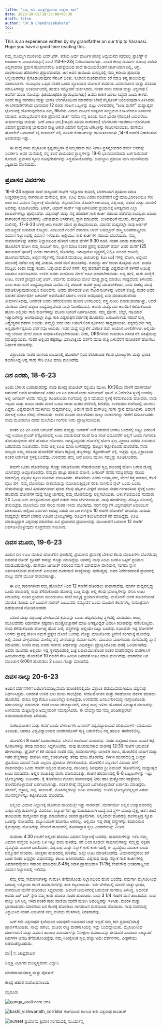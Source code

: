 ```yaml
---
title: "ನಮ್ಮ ಕಾಶಿ ಯಾತ್ರೆ/ಪ್ರವಾಸದ ಸಂಕ್ಷೇಪ ಕಥನ"
date: 2023-10-01T18:35:00+05:30
draft: false
author: "Dr.N Chandrasekahara"
toc:
---
```

This is an experience written by my grandfather on our trip to Varanasi. Hope you have a good time reading this.

ನಮ್ಮ ಮೊಮ್ಮಗ ಮುರಳಿಯ ಎಮ್.ಟೆಕ್. ಕಡೆಯ ಅರ್ಧ ವಾರ್ಷಿಕ ಪರೀಕ್ಷೆ ಅಧ್ಯಯನದ  ಕಡೆಯಲ್ಲಿ ಪ್ರಾಜೆಕ್ಟ್ ನ ಅಂತರ್ಜಾಲ ಮಂಡನೆಯನ್ನು( ಪಿಪಿಟಿ )13-6-23ಕ್ಕೆ ನಿಗದಿಪಡಿಸಲಾಗಿತ್ತು.  ನಂತರ ಕೆಲವು ದಿವಸಗಳ ಬಿಡುವು ಪಡೆದು ಎಲ್ಲಿಗಾದರೂ ಪ್ರವಾಸ ಹೋಗಬೇಕೆಂಬ ಅಪೇಕ್ಷೆಯಿಂದ ತಂದೆ ತಾಯಿಯರೊಡನೆ ಚರ್ಚಿಸಿದಾಗ ದಿಲ್ಲಿ, ಆಗ್ರ,  ವಾರಣಾಸಿಯ ಹೆಸರುಗಳು ಪ್ರಸ್ತಾವವಾದವು.  ಆಗ ಅವನ  ತಾಯಿಯ ಮನಸ್ಸಿನಲ್ಲಿ ನಮ್ಮ ಕಾಶಿಯ ಪ್ರವಾಸವು ಅಲ್ಲಿಯವರೆಗೂ ಕೈಗೂಡದಿರುವುದು ನೆನಪಿಗೆ ಬಂತು. ಕೂಡಲೇ ದೂರವಾಣಿಯ ಕರೆ ಮಾಡಿ ತನ್ನ ತಾಯಿಯನ್ನು ವಿಚಾರಿಸಿದಳು. ನಾವಿಬ್ಬರೂ ಒಪ್ಪಿದ ನಂತರ ಒಂದು ಸ್ಥೂಲವಾದ ಯೋಜನೆ ತಯಾರಿಸಿ ವಿಮಾನಯಾನ ಮತ್ತು ವಸತಿಯ ಮಾಹಿತಿಗಳನ್ನು ಅಂತರ್ಜಾಲದಲ್ಲಿ ಹುಡುಕಿ ನಮ್ಮೊಡನೆ ಚರ್ಚಿಸಿದರು. ನಂತರ ನಾನು ವಸಂತ ಮತ್ತು ವಿಶ್ವನಾಥ  ( ಅವನಿಗೆ ಮಂಡಿ ನೋವಿದ್ದು ಫಿಜಿಯೋಥೆರಪಿ ಪ್ರಾರಂಭವಾಗಿತ್ತು)   ಅವರು ಕಾಶಿಗೆ ಬರಲು ಸಿದ್ಧವೇ ಎಂದು ಕೇಳಿದೆ.  ಅಂದೇ ರಾತ್ರಿ ನಾಗರಾಜ ಮತ್ತು ಭಾರತಿ ಬೆಂಗಳೂರಿನಿಂದ ಮಾರನೆಯ ಬೆಳಗ್ಗೆ ಮೈಸೂರಿಗೆ ಬರಲಿರುವುದಾಗಿ ತಿಳಿಸಿದರು. ಈ ಬೆಳವಣಿಗೆಗಳಿಂದ ಭಾನುವಾರ 12 ರಂದು ಸಂಜನ ಒಬ್ಬಳನ್ನು ಬಿಟ್ಟು  ಉಳಿದವರೆಲ್ಲ “ತಿಂಡಿ ಮನೆಗೆ” ಮಧ್ಯಾಹ್ನದ ಭೋಜನಕ್ಕೆ ಹೋಗುವುದೆಂದೂ ನಮ್ಮ 65ನೆಯ ವಿವಾಹ ವಾರ್ಷಿಕ ಉತ್ಸವದ ಸಂಭ್ರಮದ ಕೂಟವೆಂದೂ ಏರ್ಪಾಡು ಮಾಡಿದೆ.  ಅವರಿಬ್ಬರೊಡನೆ ಕಾಶಿ ಪ್ರವಾಸದ ಚರ್ಚೆ ನಡೆದು ನನ್ನ ಹಿರಿಯ ಸೊಸೆ ಭಾರತಿ  (ಸರಸ್ವತಿ) ಬರುವರೆಂಬ ತೀರ್ಮಾನವೂ ಆಯಿತು. ಹೀಗೆ ಎಂಟು ಜನ,(ಇಬ್ಬರು ಹಿರಿಯ ನಾಗರಿಕರು) ಬೆಂಗಳೂರು-ವಾರಣಾಸಿ-ಬೆಂಗಳೂರು ವಿಮಾನ ಪ್ರಯಾಣಕ್ಕೆ ಭಾನುವಾರ ರಾತ್ರಿ ಆಕಾಶ ವಿಮಾನ ಸಂಸ್ಥೆಯ ಟಿಕೆಟ್ಗಳನ್ನು ಕಾದಿರಿಸಲಾಯಿತು. ಹಾಗೆಯೇ ಹೋಟೆಲ್  ರಿವಾಟಾಸ್ ಬೈ ಐಡಿಯಲ್ ನಲ್ಲಿ ಮೂರು ಕೊಠಡಿಗಳನ್ನು   ಕಾದಿರಿಸಲಾಯಿತು ,14-6 ರವರೆಗೆ ನಿರಾಕರಿಸುವ ಅವಕಾಶವೂ ಇತ್ತು .


&nbsp;&nbsp;&nbsp;&nbsp;ಈ ಮಧ್ಯೆ ನಾನು ಮೈಸೂರಿನ ಕೃಷ್ಣಶಾಸ್ತ್ರಿಗಳ ಮೊಮ್ಮಗನಾದ  ಕಾಶಿ ನಿವಾಸಿ  ಪ್ರಸನ್ನಕುಮಾರ ಶರ್ಮ ಅವರನ್ನು ಸಂಪರ್ಕಿಸಿ ಅವರ ಮನೆಯಲ್ಲಿ ನನ್ನ ತಂದೆ ತಾಯಿಯರ ಶ್ರಾದ್ಧಗಳನ್ನು 18-6 ಭಾನುವಾರದಂದು ಏರ್ಪಡಿಸುವಂತೆ ಕೋರಿದೆ. ಪ್ರವಾಸದ ಸ್ಥೂಲ ರೂಪುರೇಷೆಗಳನ್ನು ಸಿದ್ಧಪಡಿಸಿಕೊಂಡೆವು. ಜವಾಬ್ದಾರಿ ಪ್ರಮುಖ ವಾಗಿ ಮುರಳಿಯದು ,ದ್ವಿತೀಯ ವಾಣಿಯದು.


## ಪ್ರವಾಸದ ವಿವರಗಳು
16-6-23 ಶುಕ್ರವಾರ ಸಂಜೆ ನಾಲ್ಕುವರೆ ಗಂಟೆಗೆ ಇನ್ನೋವಾ ಕಾರಿನಲ್ಲಿ ಬೆಂಗಳೂರಿಗೆ ಪ್ರಯಾಣ ಮಾಡಿ ಉತ್ತರಹಳ್ಳಿಯಲ್ಲಿ ನಾಗರಾಜನ ಮನೆಯಲ್ಲಿ ತಂಗಿ, ಊಟ ಮಾಡಿ ಎರಡು ಗಂಟೆವರೆಗೆ ನಿದ್ರೆ ಮಾಡಿ,ಭಾರತೀಯೂ ಸೇರಿ ಐದು ಜನ ವಿಮಾನ ನಿಲ್ದಾಣಕ್ಕೆ ಹೊರಟೆವು. ಮೈಸೂರಿನಿಂದ ಮೊದಲೇ ಆಗಮಿಸಿದ್ದ ವಿಶ್ವನಾಥ, ವಸಂತ ಮತ್ತು ಮುರುಳಿ ಅವರನ್ನು ಕೂಡಿಕೊಂಡೆವು. ಟಿಕೆಟ್, ಆಧಾರ್ ಕಾರ್ಡ್ ಇತ್ಯಾದಿಗಳೊಡನೆ ಪ್ರಯಾಣಕ್ಕೆ ಅಗತ್ಯವಾದ ಎಲ್ಲಾ ದಾಖಲೆಗಳನ್ನೂ ಪೂರೈಸಿದೆವು. ವಿಶ್ವನಾಥ್ ಮತ್ತು ನನ್ನ ಹೆಂಡತಿಗೆ ಗಾಲಿ  ಕುರ್ಚಿ ಸಹಾಯ ಪಡೆದೆವು.ನಾವಿಬ್ಬರು ಹಿರಿಯ ನಾಗರಿಕರಿಗೆ ಮುಂಭಾಗದಲ್ಲಿ ವಿಶೇಷವಾದ   ಆಸನಗಳಲ್ಲಿ  ಸ್ಥಾನ ಮಾಡಿದರು. ಉಳಿದವರಿಗೆ ಮೂರು, ನಾಲ್ಕನೆಯ ಸಾಲಿನಲ್ಲಿ. 17-6-23 ಬೆಳಗ್ಗೆ ಆರು ಗಂಟೆಗೆ ಯಾನ ಪ್ರಾರಂಭವಾಯಿತು. ಯಾನದ ಮಧ್ಯದಲ್ಲೇ ನಾವು ಆರ್ಡರ್ ಮಾಡಿದ್ದಂತೆ ಉಪಹಾರ ಕೊಟ್ಟರು. ಎಂಟುವರೆ ಗಂಟೆಗೆ ವಾರಣಾಸಿ ಲಾಲ್ ಬಹದ್ದೂರ್ ಶಾಸ್ತ್ರಿ ಅಂತರರಾಷ್ಟ್ರೀಯ ವಿಮಾನ ನಿಲ್ದಾಣದಲ್ಲಿ ವಿಮಾನ ಇಳಿಯಿತು. ಅಲ್ಲಿಯೂ ಗಾಲಿ ಕುರ್ಚಿಗಳ ಸಹಾಯ ದೊರೆಯಿತು. ನಮ್ಮ ಸಾಮಾನುಗಳನ್ನು ಪಡೆದು ನಿಲ್ದಾಣದಿಂದ ಹೊರಗೆ ಬರುವ ವೇಳೆಗೆ 9:30 ಗಂಟೆ. ನಂತರ ಎರಡು ಕಾರುಗಳಲ್ಲಿ ಹೋಟೆಲಿಗೆ ಹೋಗಿ ನಮ್ಮ ರೂಮಿಗೆ ಸೇರಿ, ಸ್ನಾನ ಮಾಡಿ ನಂತರ ಪ್ರಸನ್ನ ಕುಮಾರ್ ಶರ್ಮ ಅವರ ಮನೆಗೆ (25 ಹನುಮಾನ್ ಘಾಟ್) ಎರಡು ಕಾರುಗಳಲ್ಲಿ ಹೊರಟೆವು. ಯಾವುದೋ ವೃತ್ತದಲ್ಲಿ ನಿಲ್ಲಿಸಿ ಮುಂದೆ ಕಾರಿನಲ್ಲಿ ಹೋಗಲಾಗದೆಂದು, ಅಲ್ಲಿನ ಗಲ್ಲಿಗಳಲ್ಲಿ ಸಂಚಾರ ಮಾಡಬಲ್ಲ ಆಟೋರಿಕ್ಷಾ (ಟಂ ಟಂ) ಗಳಲ್ಲಿ ಹೋಗಿ, ಅಲ್ಲಿಂದ ಮುಂದಕ್ಕೆ ನಡೆದು ಅಕ್ಕ ಪಕ್ಕ ವಿಚಾರಿಸಿ ಅವರ ಮನೆ ತಲುಪಿದೆವು. ಅವರದ್ದು ಹಳೆ ಕಾಲದ ತೊಟ್ಟಿಯ ಮನೆ. ಮಹಡಿ ಮೆಟ್ಟಲು ಕಿರಿದು ಮತ್ತು ಕಡಿದು. ಒತ್ತಾಯದ ಮೇಲೆ ನನಗೆ, ನನ್ನ ಹೆಂಡತಿಗೆ ಮತ್ತು ವಿಶ್ವನಾಥನಿಗೆ ಕೆಳಗಡೆ ಊಟಕ್ಕೆ ಬಡಿಸಲು ಏರ್ಪಡಿಸಿದರು. ಉಳಿದ ಐವರು ಮಹಡಿಯ ಮೇಲೆ ಊಟ ಮಾಡಬೇಕಾಯಿತು. ಅನ್ನ ಹುಳಿ, ಸಾರು ಮಜ್ಜಿಗೆ ಊಟ. ನಂತರ  ಶ್ರಾದ್ದದ ಬಗ್ಗೆ ಚರ್ಚೆ. ಶರ್ಮರು ಮಹಡಿಯ ಮೇಲೆ ಮಾತ್ರ ಶ್ರಾದ್ದ ಮಾಡಲು ಸಾಧ್ಯವೆಂದು ತಿಳಿಸಿದರು. ನಾನು ಅದು ನನಗೆ ಸಾಧ್ಯವಿಲ್ಲವೆಂದು ವಿವರಿಸಿ ನನ್ನ ಪರವಾಗಿ ಅವರೇ ಶ್ರಾದ್ದ ಮಾಡಬೇಕೆಂದು, ನಾನು ಸಂಕಲ್ಪ ಮಾತ್ರ ಮಾಡಿಕೊಳ್ಳುವುದಾಗಿಯೂ ಕೋರಿದೆನು. ಅವರು ಹೇಳಿದಂತೆ ಏಳು ಸಾವಿರ ರೂಗಳನ್ನು ಅವರಿಗೆ ಕೊಟ್ಟೆ, ನಂತರ ಅವರ ಸಹಚರ ಮಾರ್ಗದರ್ಶಿ ಜಗದೀಶ್ ಅವರೊಡನೆ ಚರ್ಚಿಸಿ ಉಳಿದ ಅವಧಿಯಲ್ಲಿ ಏನು ಮಾಡಬಹುದೆಂದು ತೀರ್ಮಾನಿಸಿದವು, ಅದರಂತೆ ಅವರು ಕರೆದುಕೊಂಡು ಹೋದ ಅಂಗಡಿಯಲ್ಲಿ ವಸ್ತ್ರ ಖರೀದಿ ಮಾಡಬಹುದಾಗಿತ್ತು, ಆದರೆ ಮಾಡಿಯ ಮೇಲೆ ಹತ್ತಲು ಸಾಧ್ಯವಿಲ್ಲವೆಂದು ನಾವು ನಿರಾಕರಿಸಿದವು. ಅವರು ಮತ್ತೊಂದು ಅಂಗಡಿಗೆ ಕರೆದುಕೊಂಡು ಹೋಗಿ ಅಲ್ಲಿಯೇ ಗಾಲಿ ಕುರ್ಚಿಗಳನ್ನು ಮೂರು ಜನರಿಗೆ ಏರ್ಪಡಿಸಿದರು. ನಮ್ಮ ಫೋನ್, ಬೆಲ್ಟ್, ಗಡಿಯಾರ ಇತ್ಯಾದಿಗಳನ್ನು ಅಂಗಡಿಯಲ್ಲೇ ಬಿಟ್ಟು ಕಾಶಿ ವಿಶ್ವನಾಥನ ದರ್ಶನಕ್ಕೆ ಹೊರಟೆವು. ಜನಜಂಗುಳಿಯ ನಡುವೆ ನುಗ್ಗಿ ವಿಶ್ವೇಶ್ವರನ ದರ್ಶನ ಆಯಿತು. ನಮ್ಮಲ್ಲಿ ಐದು ಆರು ಜನರಿಗೆ ಲಿಂಗ ಸ್ಪರ್ಶಿಸಲು ಸಾಧ್ಯವಾಯಿತು. ಪಕ್ಕದಲ್ಲಿಯೇ ಇದ್ದ ಅನ್ನಪೂರ್ಣೇಶ್ವರಿಯ ದರ್ಶನವೂ ಆಯಿತು. ಇದರ ಮಧ್ಯೆ ನನ್ನಾಕೆಗೆ ವಿಪರೀತ ಶೆಖೆ, ಆಯಾಸ ಬಳಲಿಕೆಗಳಾಗಿ ಅಲ್ಲಿಯೇ ಇದ್ದ ಬೆಂಚಿನ ಮೇಲೆ ಮಲಗಿ ಸುಧಾರಿಸಿಕೊಳ್ಳಬೇಕಾಯಿತು. ನೀರು, ORSಗಳಿಂದ ಉಪಚರಿಸಿ ವಸಂತ ರೆಕಿ ಚಿಕಿತ್ಸೆಯನ್ನು ಮಾಡಿದ್ದಾಯಿತು. ನಂತರ ಅಲ್ಲಿಂದ ಕಷ್ಟಪಟ್ಟು ವಿಶಾಲಾಕ್ಷಿಯ ದರ್ಶನ ಮಾಡಿ ರಾತ್ರಿ ಏಳುವರೆಗೆ ಹೋಟೆಲಿಗೆ ಹೋಗಲು ನಿರ್ಧಾರ ಮಾಡಿದೆವು.


&nbsp;&nbsp;&nbsp;&nbsp;ವಿಶ್ರಾಂತಿಯ ನಂತರ ವಾಣಿಯ ರೂಮಿನಲ್ಲಿ ಹೋಟೆಲ್ ನಿಂದ ತರಿಸಿಕೊಂಡ ಕೆಲವು ಭೋಜ್ಯಗಳು ಮತ್ತು ಭಾರತಿ ತಯಾರಿಸಿದ್ದ ಅನ್ನ ಸಾರು ಸೇರಿ ಊಟ ಮಾಡಿ ಮಲಗಿದೆವು.


## ದಿನ ಎರಡು, 18-6-23
ಅಂದು ಬೆಳಗಿನ ಉಪಾಹಾರವನ್ನು ನಾವು ತಂಗಿದ್ದ ಹೋಟೆಲ್ ನಲ್ಲಿಯೇ ಮುಗಿಸಿ 10:30ಯ ವೇಳೆಗೆ ಮಾರ್ಗದರ್ಶಿ ಜಗದೀಶ್ ಅವರ ಸಲಹೆಯಂತೆ ಎರಡು ಟಂ ಟಂ ಮಾಡಿಕೊಂಡು ಹನುಮಾನ್ ಘಾಟ್ ನ ನಿರ್ದೇಶಿತ  ಸ್ಥಳಕ್ಕೆ ಬಂದೆವು. ಅಲ್ಲಿ ಜಗದೀಶ್ ಅವರು ನಮ್ಮನ್ನು ಕೂಡಿಕೊಂಡು ಗಂಗೆಯಲ್ಲಿ ಸ್ನಾನ ಮಾಡುವ ಸ್ಥಳಕ್ಕೆ ಕರೆದುಕೊಂಡು ಹೋದರು. ನಾವು ಇಬ್ಬರು ಮತ್ತು ರಾಮು ದಡದ ಮೇಲೆ ಒಂದು ಆಲದ ಮರದ ನೆರಳಿನಲ್ಲಿ ಕುಳಿತೆವು. ಉಳಿದವರು ಗಂಗೆಯಲ್ಲಿ ಮುಳುಗಿ ಎದ್ದರು. ವಿಶ್ವನಾಥನಿಗೆ ಮುಳುಗಲು ಸಾಧ್ಯವಾಗಲಿಲ್ಲ, ಅವನಿಗೆ ವಾಣಿ ಮಗ್ಅಲ್ಲಿ ಗಂಗಾ ಸ್ನಾನ ಮಾಡಿಸಿದಳು. ಅವನಿಗೆ ಮೇಲಕ್ಕೆ ಬರಲು ನೆರವು ಬೇಕಾಯಿತು. ಉಳಿದ ಮೂರು ಮಹಿಳೆಯರು ನಾಲ್ಕು ಬಾಗಿನಗಳನ್ನು ಗಂಗೆಗೆ ಸಮರ್ಪಿಸಿದರು. ನಾವು ಮೂವರಿಗೂ ದಡದ ಮೇಲೆಯೇ ಗಂಗೆಯ ನೀರು ಪ್ರೋಕ್ಷಿಸಲಾಯಿತು.


&nbsp;&nbsp;&nbsp;&nbsp;ನಂತರ ಟಂ ಟಂ ಏರಿದ ಜಗದೀಶ್ ರವರು ನಮ್ಮನ್ನು ಬನಾರಸ್ ಸೀರೆ ಮಾರುವ ಅಂಗಡಿ ಒಂದರಲ್ಲಿ ಬಿಟ್ಟು ಎದುರಿಗೆ ಇದ್ದ ಉಡುಪಿ ಗ್ರಾಂಡ್ ರೆಸ್ಟೋರಾದಲ್ಲಿ ಊಟ ಮಾಡುವಂತೆ ಸಲಹೆ ನೀಡಿ ಸಂಜೆ ಐದೂವರೆಗೆ ಅಲ್ಲಿಗೆ ಬಂದು ಗಂಗಾರತಿ ತೋರಿಸುವುದಾಗಿ ಹೇಳಿ ಹೊರಟು ಹೋದರು. ಅಗತ್ಯವಿದ್ದವರು ಹೋಟೆಲ್ಗೆ ಹೋಗಿ ಸ್ವಲ್ಪ ವಿಶ್ರಾಂತಿ ಪಡೆದು ಹಿಂದಿರುಗ ಬಹುದೆಂದು ಸೂಚಿಸಿದರು. ನಾವು ಅಲ್ಲಿ ಊಟ ಮಾಡಿ ಉಳಿದದ್ದನ್ನು ಪೂಟ್ಟಣ ಕಟ್ಟಿಸಿಕೊಂಡು ಹೊರಟೆವು. ನಾವು ನಾಲ್ವರು ನಮ್ಮ ವಸತಿಯ ಹೋಟೆಲಿಗೆ ಹೋಗಿ ಕಟ್ಟಿಸಿದ್ದ ಡಬ್ಬಿಗಳನ್ನು ರೆಫ್ರಿಜಿರೇಟರ್ ನಲ್ಲಿ ಇಟ್ಟೆವು. ಸ್ವಲ್ಪ ವಿಶ್ರಾಂತಿಯ ನಂತರ ನಿರ್ದೇಶಿತ ಸ್ಥಳಕ್ಕೆ ಬಂದೆವು. ಉಳಿದವರು ತಮ್ಮ ಸೀರೆ ಖರೀದಿ ಮುಗಿಸಿ ನಮ್ಮನ್ನು ಕೂಡಿಕೊಂಡರು.


&nbsp;&nbsp;&nbsp;&nbsp;ನಮಗೇ ಒಂದು ದೋಣಿಯನ್ನು ಗೊತ್ತು ಮಾಡಿಕೊಂಡು ಸೇತುವೆಯಿಂದ ಸ್ವಲ್ಪ ಮುಂದಕ್ಕೆ ಹೋಗಿ ಬರುವ ದೊಡ್ಡ ಯಾನವನ್ನೇ ಆಯ್ದುಕೊಂಡೆವು. ನಮ್ಮದು ಹುಟ್ಟು ಹಾಕುವ ದೋಣಿ. ಜಗದೀಶ್ ರವರು ನಮ್ಮೊಡನಿದ್ದು ನದಿಯ ದಡದಲ್ಲಿದ್ದ ಘಟ್ಟಗಳ ಸ್ಥೂಲ ಪರಿಚಯ ಮಾಡಿಸಿದರು. ಸೇತುವೆಯು ಎರಡು ಅಂತಸ್ತಿನದು, ಮೇಲೆ ರಸ್ತೆ ಸಂಚಾರ, ಕೆಳಗೆ ರೈಲು ಹಳಿ. ನಮ್ಮ ದೋಣಿಯು ಸೇತುವೆಯನ್ನು ಸಮೀಪಿಸುತ್ತಿದ್ದಂತೆ ಸರಕು ಸಾಗಿಸುವ ರೈಲ್ ಒಂದು ಬಂತು. ಸೇತುವೆಯನ್ನು ದಾಟಿ ಹಿಂದಿರುಗುವಾಗ ಪುನಹ ಕೆಲವು ಘಟ್ಟಗಳ ವೀಕ್ಷಣೆ ಮಾಡಿದ ನಂತರ ಗಂಗಾರತಿಯ ಸ್ಥಳಕ್ಕೆ ಬಂದು ಹಲವಾರು ದೋಣಿಗಳ ಮಧ್ಯೆ ಸೂಕ್ತ ಜಾಗದಲ್ಲಿ ನಮ್ಮ ದೋಣಿಯನ್ನು ನಿಲ್ಲಿಸಲಾಯಿತು. ಏಳು ಗಂಟೆಯಿಂದ ಸುಮಾರು 20 ನಿಮಿಷ ಏಳು ಮಂತ್ರವಿದರಿಂದ ಪೂಜೆ ನಡೆದು ಆರತಿ ಬೆಳಗಲಾಯಿತು. ನಾವು ಹಣತೆಗಳನ್ನು ಹೊತ್ತಿಸಿ ನದಿಯಲ್ಲಿ ತೇಲಿಬಿಟ್ಟೆವು. ದೋಣಿಯು ದಡ ಸೇರಿದ ನಂತರ ಇಳಿದು ಹೊರಟೆವು. ನನಗೆ ನನ್ನಾಕೆಗೆ ವಿಶ್ವನಾಥನಿಗೆ ಅವಲಂಬನೆ ಬೇಕಾಯಿತು. ಅಲ್ಲಿಂದ ನಮಗಾಗಿ ಕಾದಿದ್ದ ಎರಡು ಟಂ ಟಂ ಗಳನ್ನೇರಿ 10 ಗಂಟೆಗೆ ಹೋಟೆಲ್ ಸೇರಿದೆವು. ದಾರಿಯ ಮಧ್ಯದಲ್ಲೇ ನಮಗೆ ಬೇಕಾದ ಊಟದ ಭೋಜ್ಯಗಳನ್ನು ರೂಮಿಗೆ ತಲುಪಿಸುವಂತೆ ಕರೆ ಮಾಡಿದ್ದೆವು. ಊಟ ಮಾಡುತ್ತಿದ್ದಾಗ ವಿಶ್ವನಾಥ ಮಾರನೆಯ ದಿನ ಪ್ರಯಾಗದ ಪ್ರಯಾಣವನ್ನು ಮುಂಜಾನೆಗೆ ಬದಲಾಗಿ 12 ಗಂಟೆಗೆ ಏರ್ಪಡಿಸಿಕೊಳ್ಳುವುದು ಸೂಕ್ತವೆಂದು ಸೂಚಿಸಿದ.


## ದಿವಸ ಮೂರು, 19-6-23
ಹಿಂದಿನ ದಿನ ಊಟ ಮಾಡಿದ ಹೋಟೆಲಿನ ಫಲಕದಲ್ಲಿ ಪ್ರಯಾಗದ ಪ್ರವಾಸಕ್ಕೆ ಬೇಕಾದ ಕೆಲವು ಮಾಹಿತಿಗಳು ದೊರೆತುವು; ಅದರಂತೆ ರೋಡ್ ಕ್ರೂಸರ್ ಕಾರನ್ನು ಗೊತ್ತು ಮಾಡಿದ್ದೆವು. ಅದರಲ್ಲಿ ನಾವು ಎಂಟು ಜನರೂ ಒಟ್ಟಿಗೆ ಪ್ರಯಾಣ ಮಾಡಬಹುದಾಗಿತ್ತು. ಹಾಗೆಯೇ ಜಗದೀಶ್ ರವರಿಂದ ನಮಗೆ ವಿಶೇಷವಾಗಿ ವೇಣಿದಾನ, ಸಂಗಮ ಸ್ನಾನ ಏರ್ಪಡಿಸಲಿರುವ ಮನೋಜ್ ಎಂಬುವರ ದೂರವಾಣಿ ಸಂಖ್ಯೆಯನ್ನು ಪಡೆದಿದ್ದವು. ಅವರ ನಿರ್ದೇಶನದಂತೆ ಪ್ರಯಾಗಕ್ಕೆ ನಾಲ್ಕು ವರೆಗೆ ಮುಂಚೆ ಸೇರಬೇಕಾಗಿತ್ತು.


&nbsp;&nbsp;&nbsp;&nbsp;ಈ ಎಲ್ಲ ಕಾರಣಗಳಿಂದ ನಮ್ಮ ಹೋಟೆಲ್ ನಿಂದ 12 ಗಂಟೆಗೆ ಹೊರಡಲು ತಯಾರಾದೆವು. ಮಾರ್ಗ ಮಧ್ಯದಲ್ಲಿದ್ದ ಒಂದು ಡಾಬಾದಲ್ಲಿ ನಾವು ತೆಗೆದುಕೊಂಡು ಹೋಗಿದ್ದ ಬುತ್ತಿ ಮತ್ತು ಅಲ್ಲಿ ಕೆಲವು ಭೋಜ್ಯಗಳನ್ನು ಸೇರಿಸಿ ಊಟ ಮಾಡಿದೆವು. ನಂತರ ಪ್ರಯಾಣ ಮುಂದುವರಿಸಿ ಸಂಜೆ ನಾಲ್ಕಕ್ಕೆ ಪ್ರಯಾಗ ಸೇರಿದೆವು. ಮನೋಜ್ ಅವರ ಸೂಚನೆಯಂತೆ ಮಾರುತಿ ಗುಡಿಯ ಬಳಿ ಬಂದಾಗ ಸುರೇಶ್ ಎಂಬುವರು ನಮ್ಮೊಡನೆ ಬಂದು ಮುಂದಿನ ಕೆಲಸಗಳೆಲ್ಲ ಸುಸೂತ್ರವಾಗಿ ನಡೆಯುವಂತೆ ನೋಡಿಕೊಂಡರು


&nbsp;&nbsp;&nbsp;&nbsp;ವಸಂತ ಮತ್ತು ವಿಶ್ವನಾಥ ವೇಣಿದಾನದ ಕ್ರಮವನ್ನು ಒಂದು ಚಪ್ಪರದಂತಿದ್ದ ಸ್ಥಳದಲ್ಲಿ ಮಾಡಿದರು. ಆಂಧ್ರ ಮೂಲದವರು ನಿಧಾನವಾಗಿ ಸ್ಪಷ್ಟವಾಗಿ ಮಂತ್ರೋಚ್ಛಾರಣೆ ಮಾಡಿ ಅಗತ್ಯವಿದ್ದಡೆ ವಿವರಿಸಿ ಕಲಾಪವನ್ನು ನಡೆಸಿಕೊಟ್ಟರು. ನಾವು ತೆಗೆದುಕೊಂಡು ಹೋಗಿದ್ದ ಹೊಸ ಸೀರೆ, ವಸ್ತ್ರಗಳನ್ನು ಅಲ್ಲಿಯೇ ಬಿಟ್ಟು ಬಂದೆವು. ಸಮೀಪವೇ ಇದ್ದ ದೋಣಿಗಳ ಲಂಗರು ಸ್ಥಾನಕ್ಕೆ ಹೋಗಿ ನಮಗೆ ಪ್ರತ್ಯೇಕ ದೋಣಿ ಒಂದನ್ನು ಗೊತ್ತು ಮಾಡಿಕೊಂಡು ತ್ರಿವೇಣಿ ಸಂಗಮಕ್ಕೆ ಹೋದೆವು. ಅಲ್ಲಿ ವಸಂತ ವೀಳ್ಯದೆಲೆಯ ಮೇಲಿದ್ದ ತನ್ನ ವೇಣಿಯನ್ನು ಸಮರ್ಪಿಸಿದಳು. ಮೂವರು ಮಹಿಳೆಯರು ಸಂಗಮದಲ್ಲಿ ಸ್ನಾನ ಮಾಡಿದರು, ಉಳಿದ ನಾವು ಐವರು ಸಂಗಮ ತೀರ್ಥವನ್ನು ವಿಧಿವತ್ತಾಗಿ ಪ್ರೋಕ್ಷಿಸಿಕೊಂಡು ದಡಕ್ಕೆ ಹಿಂದಿರುಗಿದೆವು. ಅವರು ಮೂವರು ಅಲ್ಲಿಯೇ ಇದ್ದ ಸ್ಥಳವೊಂದರಲ್ಲಿ ಬಟ್ಟೆ ಬದಲಾಯಿಸಿಕೊಂಡ ನಂತರ ವಾಹನವನ್ನೇರಿ ವಾರಣಾಸಿಗೆ ಹಿಂದಿರುಗಿದೆವು. ಹೋಟೆಲಿಗೆ 10 ಗಂಟೆಗೆ ಸೇರಿ ಹಿಂದಿನ ದಿನದಂತೆ ಊಟ ಮಾಡಿ ಮಲಗಿದೆವು. ಮಾರನೆಯ ದಿನ ಮುಂಜಾನೆ 6:00ಗೆ ಹೊರಡಲು 2 ಟಂಟಂ ಗೊತ್ತು ಮಾಡಿದೆವು.


## ದಿವಸ ನಾಲ್ಕು 20-6-23
ಅಂದಿನ ದರ್ಶನಗಳಿಗೆ ಬರಲಾಗುವುದಿಲ್ಲವೆಂದು ಹೋಟೆಲಿನಲ್ಲಿಯೇ ವಿಶ್ರಾಂತಿ ಪಡೆಯುವುದಾಗಿಯೂ ವಿಶ್ವನಾಥ ನಿರ್ಧರಿಸಿದ್ದನು. ಅದರಂತೆ ಉಳಿದ ಏಳು ಮಂದಿ ಕಾಲಭೈರವ, ಸಂಕಟಮೋಚನ ಮತ್ತು ಕವಡೆಬಾಯಿ ದರ್ಶನ ಮಾಡಲು ಹೊರಟೆವು. ನಾನೂ ನನ್ನಾಕೆಯೂ ಟಂಟಂನಲ್ಲೇ ಕುಳಿತಿದ್ದೆವು. ಉಳಿದವರು ಜನಜಂಗುಳಿಯಲ್ಲಿ ನುಗ್ಗಾಡಿಕೊಂಡು ದರ್ಶನಗಳನ್ನು ಮಾಡಿದರು. ಕವಡೆ ಬಾಯಿ ದೇವಸ್ಥಾನದಲ್ಲಿ ಮಾತ್ರ ನಾವು ಇಳಿದು ಹೊರಗಡೆ ನಮಸ್ಕಾರ ಮಾಡಿದೆವು. ಉಳಿದವರು ಮೆಟ್ಟಿಲನ್ನೇರಿ ಅಮ್ಮನವರಿಗೆ ನಮಸ್ಕರಿಸಿದರು. ಈ ದೇವಸ್ಥಾನವು ನಮ್ಮ ಚಂಡಿಕೇಶ್ವರನಿಗೆ ಸಮಾನವಾದುದೆಂದು ತಿಳಿಯಿತು.


&nbsp;&nbsp;&nbsp;&nbsp;ಸಂಕಟಮೋಚನ ಮತ್ತು ಕವಡೆ ಬಾಯಿ ದೇಗುಲಗಳು ಬನಾರಸ್ ವಿಶ್ವವಿದ್ಯಾಲಯದ ಪರಿಧಿಯೊಳಗೆ ಇವೆಯೆಂದು ತಿಳಿಯಿತು. ಆದರೂ ವಿಶ್ವವಿದ್ಯಾಲಯದ ಆವರಣದೊಳಗೆ ಸುತ್ತಿ ಬರಬೇಕೆಂಬ ನನ್ನ ಹಂಬಲ ಈಡೇರಲಿಲಿಲ್ಲ.


&nbsp;&nbsp;&nbsp;&nbsp;ಹೋಟೆಲಿಗೆ 9 ಗಂಟೆಗೆ ಹಿಂದಿರುಗಿದೆವು. ಬೆಳಗಿನ ಉಪಹಾರ ಮಾಡಿದೆವು. ನಂತರ ಹತ್ತರಿಂದ ಗಂಟು ಮೂಟೆ ಕಟ್ಟಿ ಕೊಠಡಿಗಳನ್ನು ತೆರವು ಮಾಡಲು ಸಿದ್ದಗೊಂಡೆವು. ನಾವು ಹೊರಡಬೇಕಾದ ವಾಹನಕ್ಕೆ 12:30 ಗಂಟೆಗೆ ಬರುವಂತೆ ಹೇಳಲಾಗಿತ್ತು. ಡ್ರೈವರ್ ಗೆ ಕರೆ ಮಾಡಿದ ನಂತರ ನಮ್ಮ ಸಾಮಾನುಗಳನ್ನು ಬಾಗಿಲಿಗೆ ಸಾಗಿಸಿ, ಹೋಟೆಲಿನ ಬಾಡಿಗೆ ಮತ್ತು ಇತರ ವೆಚ್ಚಗಳನ್ನು ಪಾವತಿಸಿ ನಮ್ಮ ಕೊಠಡಿಗಳನ್ನು ತೆರವು ಮಾಡಿ ಹೊರಟೆವು. ಕೆಳಗಿನ ಹಜಾರದಲ್ಲಿದ್ದ ಬುದ್ಧನ ಪ್ರತಿಮೆಯ ಮುಂದೆ ನಿಂತು ಎಲ್ಲರೂ ಫೋಟೋ ತೆಗೆಸಿಕೊಂಡೆವು. ಹೋಟೆಲಿನ  ಸಿಬ್ಬಂದಿಗೆ ವಿದಾಯ ಹೇಳಿ ವಾಹನವನ್ನೇರಿ ಒಂದು ಗಂಟೆಗೆ ಅಲ್ಲಿಂದ ಹೊರಟೆವು. ದಾರಿಯಲ್ಲಿ ಶಿವಪುರದ ಶ್ರೀ ಶಿವಾಯ್ ಹೋಟೆಲಿನಲ್ಲಿ ಮಧ್ಯಾಹ್ನದ ಊಟ ಮಾಡಿದೆವು. ಅಲ್ಲಿನ ರಾಜಾತಿಥ್ಯ ದಂಗು ಪಡಿಸುವಂತಿತ್ತು. ಕಂಚಿನ ಹರಿವಾಣದಲ್ಲಿ 6-8 ಬಟ್ಟಲುಗಳನ್ನು ಇಟ್ಟು ಭೋಜ್ಯಗಳನ್ನು ಬಡಿಸಿದರು. ಕೈ ತೊಳೆಯಲು ಗುಲಾಬಿ ಪರಿಮಳವುಳ್ಳ ನೀರು ಹಾಕಿ ಮತ್ತೊಂದು ಪಾತ್ರೆಯಲ್ಲಿ ತೊಳೆದುಕೊಳ್ಳುವಂತೆ ಏರ್ಪಡಿಸಲಾಗಿತ್ತು. ನಂತರ ರೇಷ್ಮೆ ವಸ್ತ್ರದಿಂದ ಒರೆಸಿಕೊಳ್ಳುವಂತೆ ಏರ್ಪಾಡು ಮಾಡಿದ್ದರು. ಪಲಾವ್, ಚಿತ್ರಾನ್ನ, ಅನ್ನ, ಸಾಂಬಾರ್, ಮೊಸರನ್ನಗಳನ್ನು ಊಟ ಮಾಡಿದೆವು. ಉಳಿದ ಭೋಜ್ಯಗಳನ್ನಲ್ಲದೆ ಎರಡು ಮೊಸರನ್ನಗಳನ್ನೂ ಕಟ್ಟಿಸಿಕೊಂಡು ಹೊರಟೆವು.


&nbsp;&nbsp;&nbsp;&nbsp;ಅಲ್ಲಿಂದ ವಿಮಾನ ನಿಲ್ದಾಣಕ್ಕೆ ಹೋಗುವ ದಾರಿಯಲ್ಲೇ ಇತ್ತು ಸಾರನಾಥ್. ಮಾರ್ಗದರ್ಶಿ ಅಲ್ಲಿನ ಉದ್ಯಾನವನದಲ್ಲಿ ಸುತ್ತಿಸಿ ಹೆಗ್ಗುರುತುಗಳನ್ನು ವಿವರಿಸಿದ. ಸಿದ್ದಾರ್ಥನಿಗೆ ಜ್ಞಾನೋದಯವಾಗಿ ಬುದ್ಧನಾದ ಸ್ಥಳ- ಬೋಧಿ ವೃಕ್ಷ, ಆತನ ತಂದೆ ತಾಯಿಯರು ಶುದ್ಧೋದನ ಮತ್ತು ಮಾಯಾದೇವಿ ಯವರ ಪ್ರತಿಮೆಗಳು, ಅಲ್ಲಿಂದಲೇ ದೂರದಲ್ಲಿ ಕಾಣಿಸುತ್ತಿದ್ದ ಸ್ಥೂಪ ಒಂದನ್ನು ನೋಡಿದೆವು. ಮ್ಯೂಸಿಯಂಗೆ ಹೋಗಲು ಆಗಲಿಲ್ಲ. ಅಲ್ಲಿಯೇ ಇದ್ದ ರೇಷ್ಮೆ ವಸ್ತ್ರಗಳನ್ನು ತಯಾರಿಸುವ ಕೈಮಗ್ಗವನ್ನು ನೋಡಿದೆವು. ನೇಯಿಗೆ ಕಾಯಕದಲ್ಲಿ ತೊಡಗಿದ್ದಾತ ಸ್ವಲ್ಪ ವಿವರಣೆಯನ್ನು ನೀಡಿದ.


&nbsp;&nbsp;&nbsp;&nbsp;ಸುಮಾರು 4:30 ಗಂಟೆಗೆ ಅಲ್ಲಿಂದ ಹೊರಟು ವಿಮಾನ ನಿಲ್ದಾಣಕ್ಕೆ ಬಂದೆವು. ಸಾಮಾನುಗಳನ್ನು ಇಳಿಸಿ ನಮ್ಮ ವಿಮಾನ ಸಂಸ್ಥೆಯ ಕಿಟಕಿಯ ಬಳಿ ಇಟ್ಟು ಕಾದು ಕುಳಿತೆವು. ಕರೆ ಬಂದ ಕೂಡಲೇ ಸಾಮಾನುಗಳನ್ನು ನಮ್ಮನ್ನು ರಕ್ಷಣಾ ವ್ಯವಸ್ಥೆಯ ಮೂಲಕ ದಾಟಿಸಿದರು. ವಿಶ್ವನಾಥ ಮತ್ತು ನನ್ನಾಕೆ ಗಾಲಿ ಕುರ್ಚಿಯಲ್ಲಿ ಈ ವ್ಯವಸ್ಥೆಯ ಮೂಲಕ ಬಂದು ನಮ್ಮೊಡನೆ ಸೇರಿದರು. ನಿರೀಕ್ಷಣಾ ಹಜಾರದಲ್ಲಿ ಕುಳಿತೆವು. ಅಲ್ಲೇ ಊಟ ಮಾಡಿಕೊಂಡೆವು. ವಿಮಾನವನ್ನೇರಲು ಕರೆ ಬಂದ ನಂತರ ಬಸ್ಸನ್ನೇರಿ ವಿಮಾನವನ್ನು ತಲುಪಿ ಆಸೀನರಾದೆವು. ವಿಶ್ವನಾಥ ಮತ್ತು ನನ್ನಾಕೆ ಗಾಲಿ ಕುರ್ಚಿಗಳಲ್ಲಿ ವಿಮಾನವನ್ನೇರಲು ಸಹಾಯ ಮಾಡಿದರು.8:45ಕ್ಕೆ ಯಾನ ಪ್ರಾರಂಭವಾಗಿ 11:15ಕ್ಕೆ ಕೆಂಪೇಗೌಡ ಅಂತರರಾಷ್ಟ್ರೀಯ ವಿಮಾನ ನಿಲ್ದಾಣದಲ್ಲಿ ಇಳಿದೆವು.


&nbsp;&nbsp;&nbsp;&nbsp;ನಮ್ಮ ನಮ್ಮ ಸಾಮಾನುಗಳನ್ನು ಗುರುತಿಸಿ ತೆಗೆದುಕೊಂಡು ನಿಲ್ದಾಣದಿಂದ ಹೊರ ಬಂದೆವು. ನಮಗಾಗಿ ಮೈಸೂರಿನಿಂದ ಬಂದಿದ್ದ ಇನ್ನೋವಾ ಕಾರಿಗೆ ಸಾಮಾನುಗಳನ್ನು ಹಾಕಿ ಕಟ್ಟಲಾಯಿತು. ಇದೇ ವೇಳೆಯಲ್ಲಿ ಮುರಳಿ ಮತ್ತು ಭಾರತಿ, ನಾಗರಾಜನ ಮನೆಗೆ ಹೊರಡಲು ಸಿದ್ದವಾದರು. ಅವರಿಗೆ ಜಯನಗರಕ್ಕೆ ಬರುವಂತೆ ನಾಗರಾಜ ತಿಳಿಸಿದ್ದ. ಅದರಂತೆ ಅವರು ಏರ್ ಬಸ್ ನ್ನೇರಿ ನಮ್ಮ ಕಾರು ಹೊರಟ ನಂತರ ಹೊರಟರು. ನಾವು 3 1/4 ಗಂಟೆಗೆ ಮನೆ ತಲುಪಿದೆವು. ನಾವು ನಾಲ್ಕು ಜನ ಅಲ್ಲಿ ಇಳಿದ ನಂತರ ಕಾರು ವಾಣಿಯ ಮನೆಗೆ ಹೋಗಿ ಅವರಿಬ್ಬರನ್ನು ಇಳಿಸಿತು. ಮುರಳಿ ಮತ್ತು ಭಾರತಿಯವರು ಮಾರನೆಯ ದಿನ ಕೆಲಸಕ್ಕೆ ಹೊರಡಲು ನಾಗರಾಜನ ಮನೆಯಿಂದ ಹೊರಟರು. ನಾವು ಮನೆಯಲ್ಲಿ ವಿಶ್ರಮಿಸಿದ ನಂತರ ಎಂದಿನಂತೆ ನಮ್ಮ ಮನೆಯ ಕೆಲಸಗಳಲ್ಲಿ ನಿರತರಾದೆವು.


&nbsp;&nbsp;&nbsp;&nbsp;ಹೀಗೆ ಕಾಶಿ ವಿಶ್ವನಾಥನ ಕೃಪೆಯಿಂದ ಯಾವುದೇ ಅತಿಯಾದ ಬಾಧೆ ಇಲ್ಲದೆ ನಮ್ಮ ಕಾಶಿ ಪ್ರವಾಸ/ಯಾತ್ರೆ ಪೂರ್ಣಗೊಂಡಿತು. ನಾಲ್ಕು ಹಗಲು, ಮೂರು ರಾತ್ರಿ ವಾರಣಾಸಿಯಲ್ಲಿ ಇದ್ದು ಬಂದದ್ದಾಯಿತು. ಮೈಸೂರಿನಿಂದ ಬೆಂಗಳೂರಿಗೆ ಮತ್ತು ವಿಮಾನ ಹಾರಾಟ ಸಮಯಗಳನ್ನು ನಿರೀಕ್ಷಣಾ ಸಮಯವನ್ನು ಸೇರಿಸಿದರೆ ಸುಮಾರು ನಾಲ್ಕುವರೆ ದಿವಸಗಳ ಅವಧಿ ತೆಗೆದುಕೊಂಡಿದ್ದೆವು. ನಮ್ಮ ನಿರೀಕ್ಷೆಗಿಂತ ಸ್ವಲ್ಪ ಹೆಚ್ಚಾಗಿಯೇ ದರ್ಶನಗಳು, ವೀಕ್ಷಣೆಯು ನಡೆಯಿತೆನ್ನಬಹುದು.


ಡಾ|| ನ. ಚಂದ್ರಶೇಖರ 

ನಿವೃತ್ತ ವಿಭಾಗದ ಮುಖ್ಯಸ್ಥಹಾಗು ವಿಜ್ಞಾನಿ

ಜೀವರಸಾಯನಶಾಸ್ತ್ರ ಮತ್ತು ಪೋಷಣೆ

ಕೇಂದ್ರ ಆಹಾರ ಸಂಶೋಧನಾಲಯ 

ಮೈಸೂರು

![ganga_arati](ganga_arathi.jpg)
ಗಂಗಾ ಆರತಿ

![kashi_vishwanath_corridor](kashi_vishwanath_corridor.jpg)
ಗಂಗೆಯಿಂದ ಕಾಣುವ ಕಾಶಿ ವಿಶ್ವನಾಥ ಕಾರಿಡಾರ್

![sunset](sunset.jpg)
ಪ್ರಯಾಗದ ತ್ರಿವೇಣಿ ಸಂಗಮದಲ್ಲಿ ಸೂರ್ಯಾಸ್ತ
